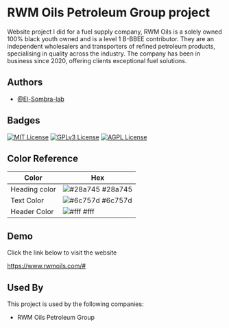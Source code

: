# RWM Oils Petroleum Group project
Website project I did for a fuel supply company, RWM Oils is a solely owned 100% black youth owned and is a level 1 B-BBEE contributor. They are an independent wholesalers and transporters of refined petroleum products,  specialising in quality across the industry. The company has been in business since 2020, offering clients exceptional fuel solutions.

## Authors

- [@El-Sombra-lab](https://github.com/El-Sombra-lab)


## Badges

[![MIT License](https://img.shields.io/badge/License-MIT-green.svg)](https://choosealicense.com/licenses/mit/)
[![GPLv3 License](https://img.shields.io/badge/License-GPL%20v3-yellow.svg)](https://opensource.org/licenses/)
[![AGPL License](https://img.shields.io/badge/license-AGPL-blue.svg)](http://www.gnu.org/licenses/agpl-3.0)

## Color Reference

| Color             | Hex                                                                |
| ----------------- | ------------------------------------------------------------------ |
| Heading color | ![#28a745](https://via.placeholder.com/10/28a745?text=+) #28a745 |
| Text Color | ![#6c757d](https://via.placeholder.com/10/6c757d?text=+) #6c757d |
| Header Color | ![#fff](https://via.placeholder.com/10/fff?text=+) #fff |



## Demo

Click the link below to visit the website

https://www.rwmoils.com/#
## Used By

This project is used by the following companies:

- RWM Oils Petroleum Group

